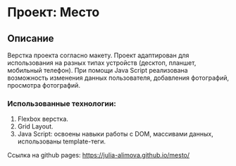 # Проект: Место

## Описание

Верстка проекта согласно макету. Проект адаптирован для использования на разных типах устройств (десктоп, планшет, мобильный телефон).
При помощи Java Script реализована возможность изменения данных пользователя, добавления фотографий, просмотра фотографий.

### Использованные технологии:
1. Flexbox верстка.
2. Grid Layout.
3. Java Script: освоены навыки работы с DOM, массивами данных, использованы template-теги.

Ссылка на github pages: https://julia-alimova.github.io/mesto/
